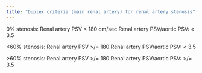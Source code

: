 ```yaml
---
title: "Duplex criteria (main renal artery) for renal artery stenosis"
---
```

0% stenosis: 
Renal artery PSV &lt; 180 cm/sec
Renal artery PSV/aortic PSV: &lt; 3.5

&lt;60% stenosis: 
Renal artery PSV &gt;/= 180
Renal artery PSV/aortic PSV: &lt; 3.5

&gt;60% stenosis:
Renal artery PSV &gt;/= 180
Renal artery PSV/aortic PSV: &gt;/= 3.5

